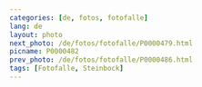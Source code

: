```yaml
---
categories: [de, fotos, fotofalle]
lang: de
layout: photo
next_photo: /de/fotos/fotofalle/P0000479.html
picname: P0000482
prev_photo: /de/fotos/fotofalle/P0000486.html
tags: [Fotofalle, Steinbock]
---
```

